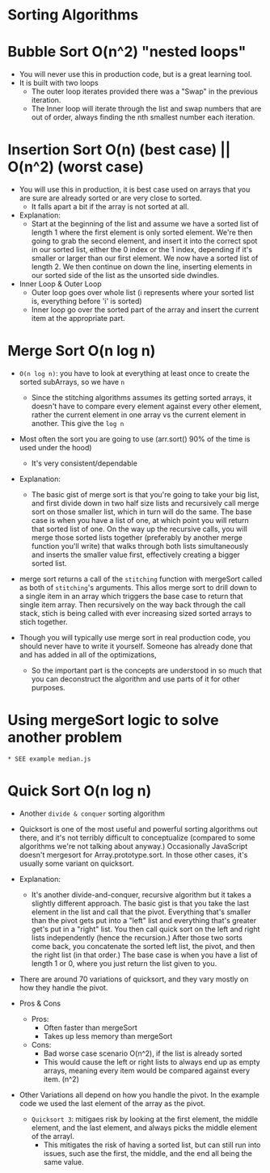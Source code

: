 # Sorting Algorithms #

# Bubble Sort  O(n^2) "nested loops"
  * You will never use this in production code, but is a great learning tool.
  * It is built with two loops
    * The outer loop iterates provided there was a "Swap" in the previous iteration.
    * The Inner loop will iterate through the list and swap numbers that are out of order, 
      always finding the nth smallest number each iteration.


# Insertion Sort    O(n) (best case) || O(n^2) (worst case)
  * You will use this in production, it is best case used on arrays that you
    are sure are already sorted or are very close to sorted.
    - It falls apart a bit if the array is not sorted at all.
  * Explanation:
    - Start at the beginning of the list and assume we have a sorted list of length 1 where 
    the first element is only sorted element. We're then going to grab the second element, 
    and insert it into the correct spot in our sorted list, either the 0 index or the 1 
    index, depending if it's smaller or larger than our first element. We now have a sorted 
    list of length 2. We then continue on down the line, inserting elements in our sorted 
    side of the list as the unsorted side dwindles.
  * Inner Loop & Outer Loop
    * Outer loop goes over whole list (i represents where your sorted list is, everything before 'i' is sorted)
    * Inner loop go over the sorted part of the array and insert the current item at the appropriate part.


# Merge Sort   O(n log n)
  * `O(n log n)`: you have to look at everything at least once to create the sorted subArrays, so we have `n`
    - Since the stitching algorithms assumes its getting sorted arrays, it doesn't have to compare every 
      element against every other element, rather the current element in one array vs the current 
      element in another. This give the `log n`
  * Most often the sort you are going to use (arr.sort() 90% of the time is used under the hood)
    - It's very consistent/dependable
  * Explanation: 
    - The basic gist of merge sort is that you're going to take your big list, and first divide down in two half size lists and recursively call merge sort on those smaller list, which in turn will do the same. The base case is when you have a list of one, at which point you will return that sorted list of one. On the way up the recursive calls, you will merge those sorted lists together (preferably by another merge function you'll write) that walks through both lists simultaneously and inserts the smaller value first, effectively creating a bigger sorted list.
  * merge sort returns a call of the `stitching` function with mergeSort called as both of 
    `stitching`'s arguments.  This allos merge sort to drill down to a single item in an array 
    which triggers the base case to return that single item array.  Then recursively on the way
    back through the call stack, stich is being called with ever increasing sized sorted arrays 
    to stich together.

  * Though you will typically use merge sort in real production code, you should never have to write it yourself.
    Someone has already done that and has added in all of the optimizations,
    * So the important part is the concepts are understood in so much that you can deconstruct the algorithm and use parts of it for other purposes.

  # Using mergeSort logic to solve another problem
    * SEE example median.js


# Quick Sort   O(n log n)
  * Another `divide & conquer` sorting algorithm
  * Quicksort is one of the most useful and powerful sorting algorithms out there, and it's not terribly 
    difficult to conceptualize (compared to some algorithms we're not talking about anyway.) Occasionally 
    JavaScript doesn't mergesort for Array.prototype.sort. In those other cases, it's usually some 
    variant on quicksort.
  * Explanation:
    - It's another divide-and-conquer, recursive algorithm but it takes a slightly different approach. 
    The basic gist is that you take the last element in the list and call that the pivot. Everything 
    that's smaller than the pivot gets put into a "left" list and everything that's greater get's put in 
    a "right" list. You then call quick sort on the left and right lists independently (hence the recursion.) 
    After those two sorts come back, you concatenate the sorted left list, the pivot, and then the right 
    list (in that order.) The base case is when you have a list of length 1 or 0, where you just return the 
    list given to you.
  * There are around 70 variations of quicksort, and they vary mostly on how they handle the pivot.

  * Pros & Cons
    * Pros: 
      - Often faster than mergeSort
      - Takes up less memory than mergeSort
    * Cons: 
      - Bad worse case scenario  O(n^2), if the list is already sorted
      - This would cause the left or right lists to always end up as empty arrays, meaning every
        item would be compared against every item.  (n^2)

  * Other Variations all depend on how you handle the pivot.  In the example code
    we used the last element of the array as the pivot.
    - `Quicksort 3`: mitigaes risk by looking at the first element, the middle element,     and the last element, and always picks the middle element of the arrayl.
      - This mitigates the risk of having a sorted list, but can still run into issues,   such ase the first, the middle, and the end all being the same value.